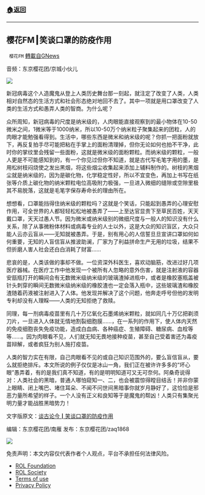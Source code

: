 ###  [:house:返回](README.md)
---


## 樱花FM┃笑谈口罩的防疫作用
` 樱花FM` [轉載自GNews](https://gnews.org/zh-hans/2673258/)

音频：东京樱花团/京城小伙儿
  
![](https://assets.gnews.org/wp-content/uploads/2022/06/图片6_1654511611.png)
 
新冠病毒这个人造魔鬼从登上人类历史舞台那一刻起，就注定了改变了人类，人类相对自然态的生活方式和社会形态绝对地回不去了。其中一项就是用口罩改变了人类的生活方式和愚弄人类的智商。为什么呢？
 
众所周知，新冠病毒的尺度是纳米级的，人肉眼能直接观察到的最小物体在10-50微米之间，1微米等于1000纳米，所以10-50万个纳米粒子聚集起来的团粒，人的肉眼才能勉强看得到。生活中，哪些东西是微米和纳米级的呢？你抓一把面粉就放下，再反复拍手尽可能把粘在手掌上的面粉清理掉，但你无论如何也拍不干净，此时你的掌纹里会残留一些面粉，这就是微米级的面粉颗粒。而纳米级的颗粒，一般人更是不可能感知到的，有一个你见过但你不知道，就是古代写毛笔字用的墨，是用松树枝闷烧使之发出黑烟，将这些烟尘收集起来添加上辅料制作的。树枝的黑烟尘就是纳米级的，因为是碳化物，化学稳定性好，所以不宜变色，再加上书写在纸张等介质上碳化物的纳米颗粒电位高吸附力极强，一旦进入微细的缝隙或空隙里极其不易脱落，这就是毛笔字保存寿命长的理由所在。
 
想想看，口罩能挡得住纳米级的颗粒吗？这就是个笑话，只能起到愚弄的心理安慰作用，可全世界的人都轻轻松松地被愚弄了——上至达官显贵下至草民百姓，天天戴口罩，天天过愚人节。因为微米或纳米级别的微细尺度与一般人的知识没有什么关系，除了从事微粉体材料或病毒专业的人士以外，这是大众的知识盲区，大众只能人云亦云盲从——无知就被愚弄。于是，别有用心的人信誓旦旦宣讲口罩如何如何重要，无知的人盲信盲从推波助澜，厂家为了利益拼命生产无用的垃圾，结果不但折磨人害人社会还白白消耗了财富……
 
悲哀的是，人类该做的事却不做。一位资深外科医生，喜欢动脑筋，改进过好几项医疗器械。在医疗工作中他发现一个被所有人忽略的意外伤害，就是注射液的容器安瓿瓶打开的瞬间会有无数微米级纳米级的玻璃渣掉进瓶中，或者是橡胶塞瓶盖被针头刺穿的瞬间无数微米级纳米级的橡胶渣也一定会落入瓶中，这些玻璃渣和橡胶渣随着药液被注射进入了人体。他发现并解决了这个问题，他奔走呼号但他的发明专利却没有人理睬——人类的无知拒绝了救赎。
 
同理，每一剂病毒疫苗里有几十万亿氧化石墨烯纳米颗粒，就如同几十万亿把剃须刀片，一旦进入人体就无情地割裂细胞膜……，在一系列的作用下，使人体内天然的免疫细胞丧失免疫功能，造成白血病、各种癌症、生殖障碍、糖尿病、血栓等等……。因为肉眼看不见，人们就无知无畏地接种疫苗，甚至自己受着害还为毒疫苗辩解，或者疯狂为别人施打疫苗。
 
人类的智力实在有限，自己肉眼看不见的或自己知识范围外的，要么盲信盲从，要么就拒绝排斥。本文所说的例子仅仅是冰山一角，我们正在被许许多多的“坏心眼”愚弄着，有的是我们真不知道，有的是明明知道可又无可奈何。阿桑奇说得对：人类社会的黑暗，普通人哪怕窥知一、二，也会被震惊得瞠目结舌！并非你蒙上眼睛、闭上嘴巴、堵住耳朵、不闻不问世间黑暗事你就岁月静好了，这恰恰是邪恶力量所希望的样子。一个人没有正义和良知等于是魔鬼的帮凶！人类只有集聚光明力量才能战胜黑暗势力！
 
文字版原文：[谈古论今┃笑谈口罩的防疫作用](https://gnews.org/zh-hans/2652793/)
 
编辑：东京樱花团/南雁
发布：东京樱花团/zaq1868
 
![](https://assets.gnews.org/wp-content/uploads/2022/02/新二维码.jpg)

免责声明：本文内容仅代表作者个人观点，平台不承担任何法律风险。
  
- [ROL Foundation](https://rolfoundation.org/)
- [ROL Society](https://rolsociety.org/)
- [Terms of use](https://gnews.org/terms-of-use-3/)
- [Privacy Policy](https://gnews.org/privacy-policy/)
